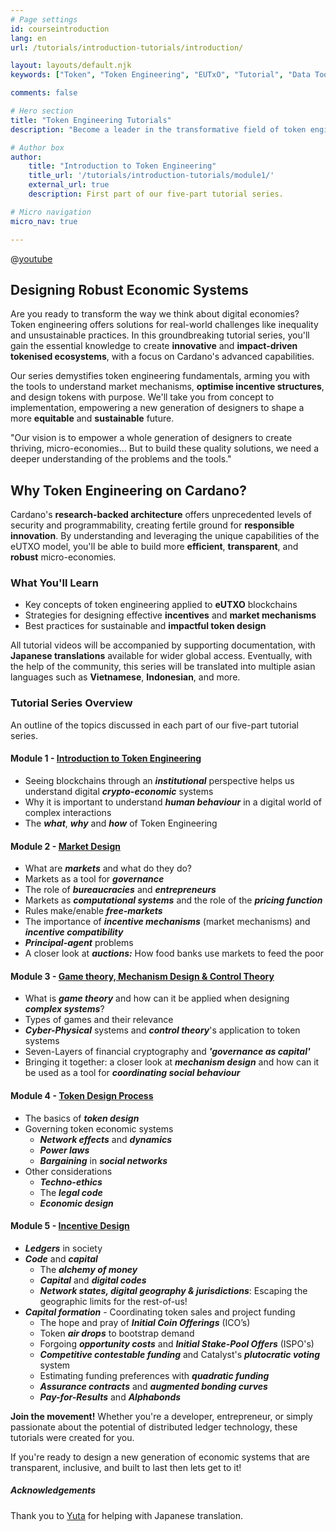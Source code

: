 ```yaml
---
# Page settings
id: courseintroduction
lang: en
url: /tutorials/introduction-tutorials/introduction/

layout: layouts/default.njk
keywords: ["Token", "Token Engineering", "EUTxO", "Tutorial", "Data Tools", "DeFi", "SDK", "Education", "Standards", "Regulation", "Video series", "Cardano" ]

comments: false

# Hero section
title: "Token Engineering Tutorials"
description: "Become a leader in the transformative field of token engineering. Learn skills to build robust, equitable, and sustainable digital economies."

# Author box
author:
    title: "Introduction to Token Engineering"
    title_url: '/tutorials/introduction-tutorials/module1/'
    external_url: true
    description: First part of our five-part tutorial series.

# Micro navigation
micro_nav: true

---
```

@[youtube](a2dhSnp3RYI)

## **Designing Robust Economic Systems**

Are you ready to transform the way we think about digital economies? Token engineering offers solutions for real-world challenges like inequality and unsustainable practices. In this groundbreaking tutorial series, you'll gain the essential knowledge to create **innovative** and **impact-driven tokenised ecosystems**, with a focus on Cardano's advanced capabilities.

Our series demystifies token engineering fundamentals, arming you with the tools to understand market mechanisms, **optimise incentive structures**, and design tokens with purpose. We'll take you from concept to implementation, empowering a new generation of designers to shape a more **equitable** and **sustainable** future.

<div class="callout callout--info">
<p>"Our vision is to empower a whole generation of designers to create thriving, micro-economies... But to build these quality solutions, we need a deeper understanding of the problems and the tools."
</div>

## **Why Token Engineering on Cardano?**

Cardano's **research-backed architecture** offers unprecedented levels of security and programmability, creating fertile ground for **responsible innovation**. By understanding and leveraging the unique capabilities of the eUTXO model, you'll be able to build more **efficient**, **transparent**, and **robust** micro-economies.

### **What You'll Learn**

- Key concepts of token engineering applied to **eUTXO** blockchains
- Strategies for designing effective **incentives** and **market mechanisms**
- Best practices for sustainable and **impactful token design**

All tutorial videos will be accompanied by supporting documentation, with **Japanese translations** available for wider global access. Eventually, with the help of the community, this series will be translated into multiple asian languages such as **Vietnamese**, **Indonesian**, and more.

### Tutorial Series Overview
An outline of the topics discussed in each part of our five-part tutorial series.

#### **Module 1** - [Introduction to Token Engineering](/tutorials/introduction-tutorials/module1/)

- Seeing blockchains through an _**institutional**_ perspective helps us understand digital _**crypto-economic**_ systems
- Why it is important to understand _**human behaviour**_ in a digital world of complex interactions
- The _**what**_, _**why**_ and _**how**_ of Token Engineering

#### **Module 2** - [Market Design](/tutorials/introduction-tutorials/module2/)

- What are _**markets**_ and what do they do?
- Markets as a tool for _**governance**_
- The role of _**bureaucracies**_ and _**entrepreneurs**_
- Markets as _**computational systems**_ and the role of the _**pricing function**_
- Rules make/enable _**free-markets**_
- The importance of _**incentive mechanisms**_ (market mechanisms) and _**incentive compatibility**_
- _**Principal-agent**_ problems
- A closer look at _**auctions:**_ How food banks use markets to feed the poor

#### **Module 3** - [Game theory, Mechanism Design & Control Theory](/tutorials/introduction-tutorials/module3/)

- What is _**game theory**_ and how can it be applied when designing _**complex systems**_?
- Types of games and their relevance
- _**Cyber-Physical**_ systems and _**control theory**_'s application to token systems
- Seven-Layers of financial cryptography and _**'governance as capital'**_
- Bringing it together: a closer look at _**mechanism design**_ and how can it be used as a tool for _**coordinating social behaviour**_

#### **Module 4** - [Token Design Process](/tutorials/introduction-tutorials/module4/)

- The basics of _**token design**_
- Governing token economic systems
  - _**Network effects**_ and _**dynamics**_
  - _**Power laws**_
  - _**Bargaining**_ in _**social networks**_
- Other considerations
  - _**Techno-ethics**_
  - The _**legal code**_
  - _**Economic design**_

#### **Module 5** - [Incentive Design](/tutorials/introduction-tutorials/module5/)

- _**Ledgers**_ in society
- _**Code**_ and _**capital**_
  - The _**alchemy of money**_
  - _**Capital**_ and _**digital codes**_
  - _**Network states, digital geography & jurisdictions**_: Escaping the geographic limits for the rest-of-us!
- _**Capital formation**_ - Coordinating token sales and project funding
  - The hope and pray of _**Initial Coin Offerings**_ (ICO’s)
  - Token _**air drops**_ to bootstrap demand
  - Forgoing _**opportunity costs**_ and _**Initial Stake-Pool Offers**_ (ISPO's)
  - _**Competitive contestable funding**_ and Catalyst's _**plutocratic voting**_ system
  - Estimating funding preferences with _**quadratic funding**_
  - _**Assurance contracts**_ and _**augmented bonding curves**_
  - _**Pay-for-Results**_ and _**Alphabonds**_


**Join the movement!** Whether you're a developer, entrepreneur, or simply passionate about the potential of distributed ledger technology, these tutorials were created for you.

If you're ready to design a new generation of economic systems that are transparent, inclusive, and built to last then lets get to it!

##### Acknowledgements
Thank you to [Yuta](https://x.com/yuta_cryptox) for helping with Japanese translation.